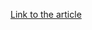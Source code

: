 [Link to the article](https://zdnet.com/article/fbi-warns-about-ongoing-attacks-against-software-supply-chain-companies/)

